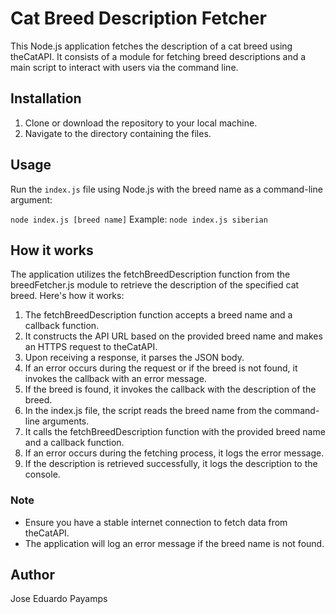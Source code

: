 # Cat Breed Description Fetcher

This Node.js application fetches the description of a cat breed using theCatAPI. It consists of a module for fetching breed descriptions and a main script to interact with users via the command line.

## Installation

1. Clone or download the repository to your local machine.
2. Navigate to the directory containing the files.

## Usage

Run the `index.js` file using Node.js with the breed name as a command-line argument:

```node index.js [breed name]```
Example: ```node index.js siberian```

## How it works

The application utilizes the fetchBreedDescription function from the breedFetcher.js module to retrieve the description of the specified cat breed. Here's how it works:

1. The fetchBreedDescription function accepts a breed name and a callback function.
2. It constructs the API URL based on the provided breed name and makes an HTTPS request to theCatAPI.
3. Upon receiving a response, it parses the JSON body.
4. If an error occurs during the request or if the breed is not found, it invokes the callback with an error message.
5. If the breed is found, it invokes the callback with the description of the breed.
6. In the index.js file, the script reads the breed name from the command-line arguments.
7. It calls the fetchBreedDescription function with the provided breed name and a callback function.
8. If an error occurs during the fetching process, it logs the error message.
9. If the description is retrieved successfully, it logs the description to the console.


### Note
- Ensure you have a stable internet connection to fetch data from theCatAPI.
- The application will log an error message if the breed name is not found.

## Author
Jose Eduardo Payamps 



